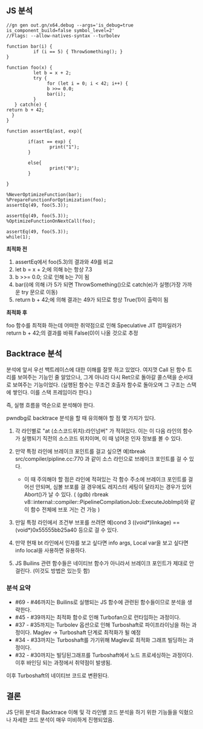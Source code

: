 ## JS 분석

```
//gn gen out.gn/x64.debug --args='is_debug=true is_component_build=false symbol_level=2'
//Flags: --allow-natives-syntax --turbolev

function bar(i) {
          if (i == 5) { ThrowSomething(); }
}

function foo(x) {
          let b = x + 2;
          try {
               for (let i = 0; i < 42; i++) {
               b >>= 0.0;
               bar(i);
          }
   } catch(e) {
return b + 42;
  }
}

function assertEq(ast, exp){

        if(ast == exp) {
                print("1");
        }

        else{
                print("0");
        }

}

%NeverOptimizeFunction(bar);
%PrepareFunctionForOptimization(foo);
assertEq(49, foo(5.3));

assertEq(49, foo(5.3));
%OptimizeFunctionOnNextCall(foo);

assertEq(49, foo(5.3));
while(1);
```
**최적화 전**
1. assertEq에서 foo(5.3)의 결과와 49를 비교 
2. let b = x + 2;에 의해 b는 항상 7.3
3. b >>= 0.0; 으로 인해 b는 7이 됨
4. bar(i)에 의해 i가 5가 되면 ThrowSomething()으로 catch(e)가 실행(가장 가까운 try 문으로 이동)
5. return b + 42;에 의해 결과는 49가 되므로 항상 True(1)이 출력이 됨

**최적화 후**

foo 함수를 최적화 하는데 어떠한 취약점으로 인해 Speculative JIT 컴파일러가 return b + 42;의 결과를 바꿔 False(0)이 나올 것으로 추정



## Backtrace 분석


분석에 앞서 우선 백트레이스에 대한 이해를 잘못 하고 있었다. 여지껏 Call 된 함수 트리를 보여주는 기능인 줄 알았으나, 그게 아니라 다시 Ret으로 
돌아갈 콜스택을 순서대로 보여주는 기능이었다. (실행된 함수는 무조건 호출자 함수로 돌아오며 그 구조는 스택에 쌓인다. 이를 스택 프레임이라 한다.)

즉, 실행 흐름을 역순으로 분석해야 한다. 

pwndbg로 backtrace 분석을 할 때 유의해야 할 점 몇 가지가 있다.

1. 각 라인별로 "at (소스코드위치):라인넘버" 가 적혀있다. 이는 이 다음 라인의 함수가 실행되기 직전의 소스코드 위치이며, 이 때 넘어온 인자 정보를 볼 수 있다.
2. 만약 특정 라인에 브레이크 포인트를 걸고 싶으면 예)tbreak src/compiler/pipline.cc:770 과 같이 소스 라인으로 브레이크 포인트를 걸 수 있다.

   * 이 때 주의해야 할 점은 라인에 적혀있는 각 함수 주소에 브레이크 포인트를 걸어선 안되며, 심볼 브포를 걸 경우에도 레지스터 세팅이 달라지는 경우가 있어 Abort()가 날 수           있다.
  ( (gdb) rbreak v8::internal::compiler::PipelineCompilationJob::ExecuteJobImpl)와 같이 함수 전체에 브포 거는 건 가능 )

4. 만일 특정 라인에서 조건부 브포를 쓰려면 예)cond 3 ((void*)linkage) == (void*)0x55555bb25a40 등으로 걸 수 있다.
5. 만약 현재 bt 라인에서 인자를 보고 싶다면 info args, Local var을 보고 싶다면 info local을 사용하면 유용하다.
6. JS Builins 관련 함수들은 네이티브 함수가 아니라서 브레이크 포인트가 제대로 안걸린다. (이것도 방법은 있는듯 함)

### 분석 요약

* #69 - #46까지는 Builins로 실행되는 JS 함수에 관련된 함수들이므로 분석을 생략한다.
* #45 - #39까지는 최적화 함수로 인해 Turbofan으로 런타임하는 과정이다.
* #37 - #35까지는 Turbolev 옵션으로 인해 Turboshaft로 파이프라이닝을 하는 과정이다. Maglev -> Turboshaft 단계로 최적화가 될 예정
* #34 - #33까지는 Turboshaft를 가기위해 Maglev로 최적화 그래프 빌딩하는 과정이다.
* #32 - #30까지는 빌딩된그래프를 Turboshaft에서 노드 프로세싱하는 과정이다. 이후 바인딩 되는 과정에서 취약점이 발생됨.

이후 Turboshaft의 네이티브 코드로 변환된다.

## 결론

JS 단위 분석과 Backtrace 이해 및 각 라인별 코드 분석을 하기 위한 기능들을 익혔으나 자세한 코드 분석이 매우 미비하게 진행되었음.
